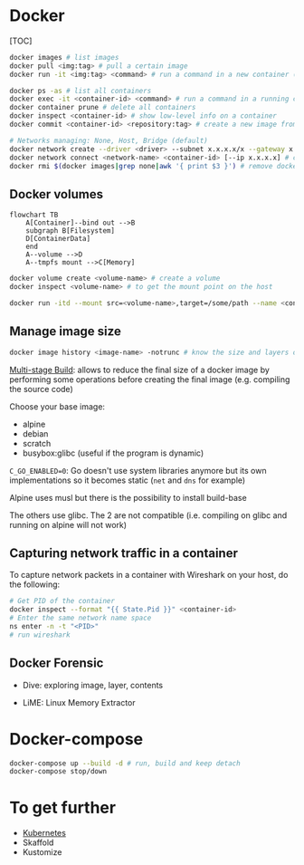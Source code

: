 # Docker

[TOC]

```bash
docker images # list images
docker pull <img:tag> # pull a certain image
docker run -it <img:tag> <command> # run a command in a new container (interactively)

docker ps -as # list all containers
docker exec -it <container-id> <command> # run a command in a running container
docker container prune # delete all containers
docker inspect <container-id> # show low-level info on a container
docker commit <container-id> <repository:tag> # create a new image from container changes

# Networks managing: None, Host, Bridge (default)
docker network create --driver <driver> --subnet x.x.x.x/x --gateway x.x.x.x <network-name> # create a new network
docker network connect <network-name> <container-id> [--ip x.x.x.x] # connect a container to a network (and changing the default ip)
docker rmi $(docker images|grep none|awk '{ print $3 }') # remove docker images with tag or name at none
```



## Docker volumes

```mermaid
flowchart TB
	A[Container]--bind out -->B
	subgraph B[Filesystem]
	D[ContainerData]
	end
	A--volume -->D
	A--tmpfs mount -->C[Memory]
```



```bash
docker volume create <volume-name> # create a volume
docker inspect <volume-name> # to get the mount point on the host
```



```bash
docker run -itd --mount src=<volume-name>,target=/some/path --name <container-name-to-create> --rm <image-name> # mount a volume on the container
```



## Manage image size

```bash
docker image history <image-name> -notrunc # know the size and layers of an image
```

[Multi-stage Build](./Dockerfile/index.md): allows to reduce the final size of a docker image by performing some operations before creating the final image (e.g. compiling the source code)

Choose your base image:

- alpine
- debian
- scratch
- busybox:glibc (useful if the program is dynamic)

`C_GO_ENABLED=0`: Go doesn't use system libraries anymore but its own implementations so it becomes static (`net` and `dns` for example)

Alpine uses musl but there is the possibility to install build-base

The others use glibc. The 2 are not compatible (i.e. compiling on glibc and running on alpine will not work)

## Capturing network traffic in a container

To capture network packets in a container with Wireshark on your host, do the following:

```bash
# Get PID of the container
docker inspect --format "{{ State.Pid }}" <container-id>
# Enter the same network name space
ns enter -n -t "<PID>"
# run wireshark
```

## Docker Forensic

- Dive: exploring image, layer, contents

- LiME: Linux Memory Extractor

# Docker-compose

```bash
docker-compose up --build -d # run, build and keep detach
docker-compose stop/down
```



# To get further

- [Kubernetes](../kubernetes/index.md)
- Skaffold
- Kustomize
